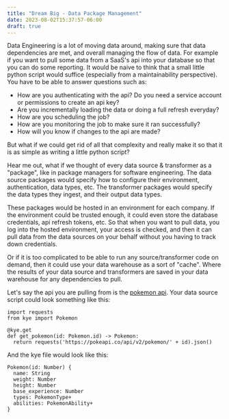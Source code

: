 ```yaml
---
title: "Dream Big - Data Package Management"
date: 2023-08-02T15:37:57-06:00
draft: true
---
```


Data Engineering is a lot of moving data around, making sure that data dependencies are met, and overall managing the flow of data. For example if you want to pull some data from a SaaS's api into your database so that you can do some reporting. It would be naive to think that a small little python script would suffice (especially from a maintainability perspective). You have to be able to answer questions such as:
- How are you authenticating with the api? Do you need a service account or permissions to create an api key?
- Are you incrementally loading the data or doing a full refresh everyday?
- How are you scheduling the job?
- How are you monitoring the job to make sure it ran successfully?
- How will you know if changes to the api are made?

But what if we could get rid of all that complexity and really make it so that it is as simple as writing a little python script? 

Hear me out, what if we thought of every data source & transformer as a "package", like in package managers for software engineering. The data source packages would specify how to configure their environment, authentication, data types, etc. The transformer packages would specify the data types they ingest, and their output data types.

These packages would be hosted in an environment for each company. If the environment could be trusted enough, it could even store the database credentials, api refresh tokens, etc. So that when you want to pull data, you log into the hosted environment, your access is checked, and then it can pull data from the data sources on your behalf without you having to track down credentials.

Or if it is too complicated to be able to run any source/transformer code on demand, then it could use your data warehouse as a sort of "cache". Where the results of your data source and transformers are saved in your data warehouse for any dependencies to pull.

Let's say the api you are pulling from is the [pokemon api](https://pokeapi.co/). Your data source script could look something like this:

    import requests
    from kye import Pokemon

    @kye.get
    def get_pokemon(id: Pokemon.id) -> Pokemon:
      return requests('https://pokeapi.co/api/v2/pokemon/' + id).json()
    
And the kye file would look like this:

    Pokemon(id: Number) {
      name: String
      weight: Number
      height: Number
      base_experience: Number
      types: PokemonType+
      abilities: PokemonAbility+
    }

